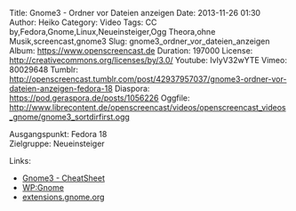 Title: Gnome3 - Ordner vor Dateien anzeigen
Date: 2013-11-26 01:30
Author: Heiko
Category: Video
Tags: CC by,Fedora,Gnome,Linux,Neueinsteiger,Ogg Theora,ohne Musik,screencast,gnome3
Slug: gnome3_ordner_vor_dateien_anzeigen
Album: https://www.openscreencast.de
Duration: 197000
License: http://creativecommons.org/licenses/by/3.0/
Youtube: IvlyV32wYTE
Vimeo: 80029648
Tumblr: http://openscreencast.tumblr.com/post/42937957037/gnome3-ordner-vor-dateien-anzeigen-fedora-18
Diaspora: https://pod.geraspora.de/posts/1056226
Oggfile: http://www.librecontent.de/openscreencast/videos/openscreencast_videos_gnome/gnome3_sortdirfirst.ogg

Ausgangspunkt: Fedora 18  
Zielgruppe: Neueinsteiger  

Links:

  * [Gnome3 - CheatSheet](http://live.gnome.org/GnomeShell/CheatSheet "Link zu gnome.org")
  * [WP:Gnome](http://de.wikipedia.org/wiki/Gnome "Link zu Wikipedia Gnome")
  * [extensions.gnome.org](http://extensions.gnome.org "Link zu extensions von gnome3")

